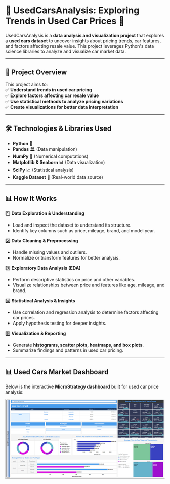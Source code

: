 # 🚀 UsedCarsAnalysis: Exploring Trends in Used Car Prices 🎯

UsedCarsAnalysis is a **data analysis and visualization project** that explores a **used cars dataset** to uncover insights about pricing trends, car features, and factors affecting resale value. This project leverages Python's data science libraries to analyze and visualize car market data.

---

## 📌 Project Overview  
This project aims to:  
✅ **Understand trends in used car pricing**  
✅ **Explore factors affecting car resale value**  
✅ **Use statistical methods to analyze pricing variations**  
✅ **Create visualizations for better data interpretation**  

---

## 🛠 Technologies & Libraries Used  
- **Python** 🐍  
- **Pandas** 🏛 (Data manipulation)  
- **NumPy** 🔢 (Numerical computations)  
- **Matplotlib & Seaborn** 📊 (Data visualization)  
- **SciPy** 📈 (Statistical analysis)  
- **Kaggle Dataset** 🎯 (Real-world data source)  

---

## 📊 How It Works  

1️⃣ **Data Exploration & Understanding**  
   - Load and inspect the dataset to understand its structure.  
   - Identify key columns such as price, mileage, brand, and model year.  

2️⃣ **Data Cleaning & Preprocessing**  
   - Handle missing values and outliers.  
   - Normalize or transform features for better analysis.  

3️⃣ **Exploratory Data Analysis (EDA)**  
   - Perform descriptive statistics on price and other variables.  
   - Visualize relationships between price and features like age, mileage, and brand.  

4️⃣ **Statistical Analysis & Insights**  
   - Use correlation and regression analysis to determine factors affecting car prices.  
   - Apply hypothesis testing for deeper insights.  

5️⃣ **Visualization & Reporting**  
   - Generate **histograms, scatter plots, heatmaps, and box plots**.  
   - Summarize findings and patterns in used car pricing.

---

## 📊 Used Cars Market Dashboard
Below is the interactive **MicroStrategy dashboard** built for used car price analysis:

![Used Cars Dashboard](https://github.com/asaad2k/UsedCarsAnalysis/blob/main/UsedCarsDashBoard.png?raw=true)


